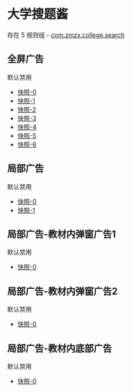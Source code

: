 # 大学搜题酱

存在 5 规则组 - [com.zmzx.college.search](/src/apps/com.zmzx.college.search.ts)

## 全屏广告

默认禁用

- [快照-0](https://i.gkd.li/import/12867751)
- [快照-1](https://i.gkd.li/import/12894813)
- [快照-2](https://i.gkd.li/import/13346628)
- [快照-3](https://i.gkd.li/import/13451304)
- [快照-4](https://i.gkd.li/import/13522998)
- [快照-5](https://i.gkd.li/import/13523288)
- [快照-6](https://i.gkd.li/import/12893408)

## 局部广告

默认禁用

- [快照-0](https://i.gkd.li/import/13849755)
- [快照-1](https://i.gkd.li/import/13063381)

## 局部广告-教材内弹窗广告1

默认禁用

- [快照-0](https://i.gkd.li/import/13929945)

## 局部广告-教材内弹窗广告2

默认禁用

- [快照-0](https://i.gkd.li/import/13929981)

## 局部广告-教材内底部广告

默认禁用

- [快照-0](https://i.gkd.li/import/13929965)
